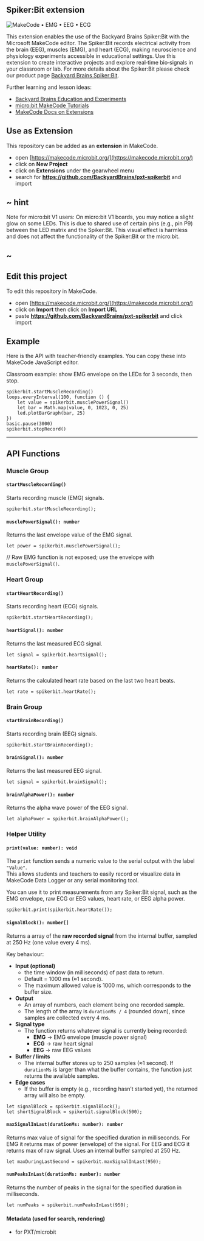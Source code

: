 

## Spiker:Bit extension 

![MakeCode](https://img.shields.io/badge/for%20PXT-micro:bit-blue) • EMG • EEG • ECG

This extension enables the use of the Backyard Brains Spiker:Bit with the Microsoft MakeCode editor.
The Spiker:Bit records electrical activity from the brain (EEG), muscles (EMG), and heart (ECG), making neuroscience and physiology experiments accessible in educational settings. Use this extension to create interactive projects and explore real‑time bio‑signals in your classroom or lab.
For more details about the Spiker:Bit please check our product page [Backyard Brains Spiker:Bit](https://backyardbrains.com/products/spiker-bit).

Further learning and lesson ideas:
- [Backyard Brains Education and Experiments](https://backyardbrains.com/experiments)
- [micro:bit MakeCode Tutorials](https://makecode.microbit.org/projects)
- [MakeCode Docs on Extensions](https://makecode.com/extensions)

## Use as Extension

This repository can be added as an **extension** in MakeCode.

* open [https://makecode.microbit.org/](https://makecode.microbit.org/)
* click on **New Project**
* click on **Extensions** under the gearwheel menu
* search for **https://github.com/BackyardBrains/pxt-spikerbit** and import

## ~ hint

Note for micro:bit V1 users:
On micro:bit V1 boards, you may notice a slight glow on some LEDs. This is due to shared use of certain pins (e.g., pin P9) between the LED matrix and the Spiker:Bit. This visual effect is harmless and does not affect the functionality of the Spiker:Bit or the micro:bit.

## ~

## Edit this project

To edit this repository in MakeCode.

* open [https://makecode.microbit.org/](https://makecode.microbit.org/)
* click on **Import** then click on **Import URL**
* paste **https://github.com/BackyardBrains/pxt-spikerbit** and click import

## Example

Here is the API with teacher‑friendly examples. You can copy these into MakeCode JavaScript editor.

Classroom example: show EMG envelope on the LEDs for 3 seconds, then stop.
```blocks
spikerbit.startMuscleRecording()
loops.everyInterval(100, function () {
    let value = spikerbit.musclePowerSignal()
    let bar = Math.map(value, 0, 1023, 0, 25)
    led.plotBarGraph(bar, 25)
})
basic.pause(3000)
spikerbit.stopRecord()
```
---

## API Functions

### Muscle Group

#### `startMuscleRecording()`
Starts recording muscle (EMG) signals.

```sig
spikerbit.startMuscleRecording();
```

#### `musclePowerSignal(): number`
Returns the last envelope value of the EMG signal.

```sig
let power = spikerbit.musclePowerSignal();
```

// Raw EMG function is not exposed; use the envelope with `musclePowerSignal()`.

### Heart Group

#### `startHeartRecording()`
Starts recording heart (ECG) signals.

```sig
spikerbit.startHeartRecording();
```

#### `heartSignal(): number`
Returns the last measured ECG signal.

```sig
let signal = spikerbit.heartSignal();
```

#### `heartRate(): number`
Returns the calculated heart rate based on the last two heart beats.

```sig
let rate = spikerbit.heartRate();
```

### Brain Group

#### `startBrainRecording()`
Starts recording brain (EEG) signals.

```sig
spikerbit.startBrainRecording();
```

#### `brainSignal(): number`
Returns the last measured EEG signal.

```sig
let signal = spikerbit.brainSignal();
```

#### `brainAlphaPower(): number`
Returns the alpha wave power of the EEG signal.

```sig
let alphaPower = spikerbit.brainAlphaPower();
```

### Helper Utility

#### `print(value: number): void`
The `print` function sends a numeric value to the serial output with the label `"Value"`.  
This allows students and teachers to easily record or visualize data in MakeCode Data Logger or any serial monitoring tool.  

You can use it to print measurements from any Spiker:Bit signal, such as the EMG envelope, raw ECG or EEG values, heart rate, or EEG alpha power.

```sig
spikerbit.print(spikerbit.heartRate());
```

#### `signalBlock(): number[]`
Returns a array of the **raw recorded signal** from the internal buffer, sampled at 250 Hz (one value every 4 ms).  

Key behaviour:
- **Input (optional)**
  - the time window (in milliseconds) of past data to return.  
  - Default = 1000 ms (≈1 second).  
  - The maximum allowed value is 1000 ms, which corresponds to the buffer size.
- **Output**
  - An array of numbers, each element being one recorded sample.  
  - The length of the array is `durationMs / 4` (rounded down), since samples are collected every 4 ms.
- **Signal type**
  - The function returns whatever signal is currently being recorded:
    - **EMG** → EMG envelope (muscle power signal)  
    - **ECG** → raw heart signal  
    - **EEG** → raw EEG values 
- **Buffer / limits**
  - The internal buffer stores up to 250 samples (≈1 second). If `durationMs` is larger than what the buffer contains, the function just returns the available samples.
- **Edge cases**
  - If the buffer is empty (e.g., recording hasn’t started yet), the returned array will also be empty.

```sig
let signalBlock = spikerbit.signalBlock();
let shortSignalBlock = spikerbit.signalBlock(500);
```
#### `maxSignalInLast(durationMs: number): number`
Returns max value of signal for the specified duration in milliseconds.
For EMG it returns max of power (envelope) of the signal. For EEG and ECG it returns max of raw signal. 
Uses an internal buffer sampled at 250 Hz. 

```sig
let maxDuringLastSecond = spikerbit.maxSignalInLast(950);
```
#### `numPeaksInLast(durationMs: number): number`
Returns the number of peaks in the signal for the specified duration in milliseconds.

```sig
let numPeaks = spikerbit.numPeaksInLast(950);
```
#### Metadata (used for search, rendering)

* for PXT/microbit
